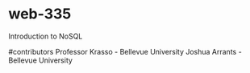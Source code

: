 # web-335
Introduction to NoSQL

#contributors
Professor Krasso - Bellevue University 
Joshua Arrants - Bellevue University